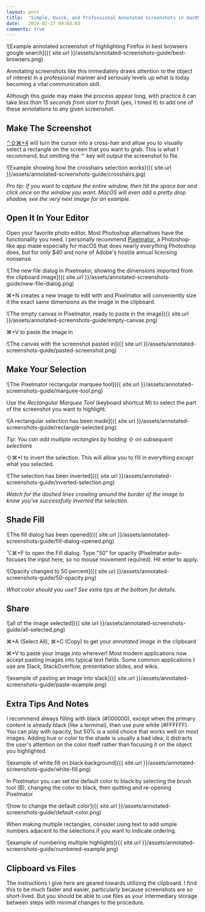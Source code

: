 ```yaml
---
layout: post
title:  "Simple, Quick, and Professional Annotated Screenshots in macOS"
date:   2019-02-27 09:02:03
comments: true
---
```


![Example annotated screenshot of highlighting Firefox in best browsers google search]({{ site.url }}/assets/annotated-screenshots-guide/best-browsers.png)

Annotating screenshots like this immediately draws attention to the object of interest in a professional manner and seriously levels up what is today becoming a vital communication skill.

Although this guide may make the process appear long, with practice it can take _less than 15 seconds from start to finish_ (yes, I timed it) to add one of these annotations to any given screenshot.

## Make The Screenshot

[⌃⇧⌘+4](https://support.apple.com/en-us/HT201361) will turn the cursor into a cross-hair and allow you to visually select a rectangle on the screen that you want to grab. This is what I recommend, but omitting the ⌃ key will output the screenshot to file.

![Example showing how the crosshairs selection works]({{ site.url }}/assets/annotated-screenshots-guide/crosshairs.jpg)

_Pro tip: If you want to capture the entire window, then hit the space bar and click once on the window you want. MacOS will even add a pretty drop shadow, see the very next image for an example._

## Open It In Your Editor

Open your favorite photo editor. Most Photoshop alternatives have the functionality you need. I personally recommend [Pixelmator](https://www.pixelmator.com/mac/), a Photoshop-like app made especially for macOS that does nearly everything Photoshop does, but for only $40 and none of Adobe's hostile annual licensing nonsense.

![The new file dialog in Pixelmator, showing the dimensions imported from the clipboard image]({{ site.url }}/assets/annotated-screenshots-guide/new-file-dialog.png)

⌘+N creates a new image to edit with and Pixelmator will conveniently size it the exact same dimensions as the image in the clipboard.

![The empty canvas in Pixelmator, ready to paste in the image]({{ site.url }}/assets/annotated-screenshots-guide/empty-canvas.png)

⌘+V to paste the image in

![The canvas with the screenshot pasted in]({{ site.url }}/assets/annotated-screenshots-guide/pasted-screenshot.png)

## Make Your Selection

![The Pixelmator rectangular marquee tool]({{ site.url }}/assets/annotated-screenshots-guide/marquee-tool.png)

Use the _Rectangular Marquee Tool_ (keyboard shortcut M) to select the part of the screenshot you want to highlight.

![A rectangular selection has been made]({{ site.url }}/assets/annotated-screenshots-guide/rectangle-selected.png)

_Tip: You can add multiple rectangles by holding ⇧ on subsequent selections_

⇧⌘+I to invert the selection. This will allow you to fill in everything _except_ what you selected.

![The selection has been inverted]({{ site.url }}/assets/annotated-screenshots-guide/inverted-selection.png)

_Watch for the dashed lines crawling around the border of the image to know you've successfully inverted the selection._

## Shade Fill

![The fill dialog has been opened]({{ site.url }}/assets/annotated-screenshots-guide/fill-dialog-opened.png)

⌥⌘+F to open the Fill dialog. Type "50" for opacity (Pixelmator auto-focuses the input here, so no mouse movement required). Hit enter to apply.

![Opacity changed to 50 percent]({{ site.url }}/assets/annotated-screenshots-guide/50-opacity.png)

_What color should you use? See extra tips at the bottom for details._

## Share

![all of the image selected]({{ site.url }}/assets/annotated-screenshots-guide/all-selected.png)

⌘+A (Select All), ⌘+C (Copy) to get your _annotated image_ in the clipboard

⌘+V to paste your image into wherever! Most modern applications now accept pasting images into typical text fields. Some common applications I use are Slack, StackOverflow, presentation slides, and wikis.

![example of pasting an image into slack]({{ site.url }}/assets/annotated-screenshots-guide/paste-example.png)

## Extra Tips And Notes

I recommend always filling with black (#000000), except when the primary content is already black (like a terminal), then use pure white (#FFFFFF). You can play with opacity, but 50% is a solid choice that works well on most images. Adding hue or color to the shade is usually a bad idea; it distracts the user's attention on the color itself rather than focusing it on the object you highlighted.

![example of white fill on black background]({{ site.url }}/assets/annotated-screenshots-guide/white-fill.png)

In Pixelmator you can set the default color to black by selecting the brush tool (B), changing the color to black, then quitting and re-opening Pixelmator

![how to change the default color]({{ site.url }}/assets/annotated-screenshots-guide/default-color.png)

When making multiple rectangles, consider using text to add simple numbers adjacent to the selections if you want to indicate ordering.

![example of numbering multiple highlights]({{ site.url }}/assets/annotated-screenshots-guide/numbered-example.png)

## Clipboard vs Files

The instructions I give here are geared towards utilizing the clipboard. I find this to be much faster and easier, particularly because screenshots are so short-lived. But you should be able to use files as your intermediary storage between steps with minimal changes to the procedure.
